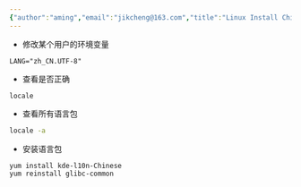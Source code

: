 ```yaml
---
{"author":"aming","email":"jikcheng@163.com","title":"Linux Install Chinese Package","creation_date":"2022-06-27 15:57","Last modified date":"2022-11-25 16:00","tags":"Linux Install Chinese Package","File Folder with relative path":"system/Doc/Linux/Linux Doc/Linux Server soft","remark":null,"other":null,"dg-publish":true,"permalink":"/system/doc/linux/linux-doc/linux-server-soft/linux-install-chinese-package/","dgPassFrontmatter":true}
---
```



- 修改某个用户的环境变量
```
LANG="zh_CN.UTF-8"
```
- 查看是否正确
```
locale
```
- 查看所有语言包
```sh
locale -a
```
- 安装语言包
```sh
yum install kde-l10n-Chinese
yum reinstall glibc-common
```